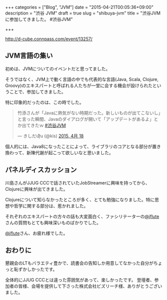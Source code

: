 +++
categories = ["Blog", "JVM"]
date = "2015-04-21T00:05:36+09:00"
description = "渋谷 JVM"
draft = true
slug = "shibuya-jvm"
title = "渋谷JVMに参加してきました。 #渋谷JVM"

+++

http://d-cube.connpass.com/event/13257/

## JVM言語の集い

初めは、JVMについてのイベントだと思ってました。

そうではなく、JVM上で動く言語の中でも代表的な言語(Java, Scala, Clojure, Groovy)のエキスパートと呼ばれる人たちが一堂に会する機会が設けられたということで、参加してきました。

特に印象的だったのは、この時でした。

<blockquote class="twitter-tweet" lang="ja"><p>竹添さんが「Javaに熱気がない時期だった。新しいものが出てこないし」と言った瞬間、Javaのダイアログが開いて「アップデートがあるよ」とか出てきたｗ <a href="https://twitter.com/hashtag/%E6%B8%8B%E8%B0%B7JVM?src=hash">#渋谷JVM</a></p>&mdash; きしだﬗ (@kis) <a href="https://twitter.com/kis/status/589290166465925120">2015, 4月 18</a></blockquote>
<script async src="//platform.twitter.com/widgets.js" charset="utf-8"></script>

個人的には、Java8になったことによって、ライブラリのコアとなる部分が置き換わって、新陳代謝が起こって欲しいなと思いました。

## パネルディスカッション

川島さんがJJUG CCCで話されていたJobStreamerに興味を持ってから、Clojureに興味が出てきました。

Clojureについて知らなかったところが多く、とても勉強になりました。特に思想や哲学に関する部分は、惹かれました。

それぞれのエキスパートの方々の話も大変面白く、ファシリテーターの[@jflute]さんの質問もとても興味深いものばかりでした。

[@jflute]さん、お疲れ様でした。

## おわりに

懇親会のLTもバラエティ豊かで、読書会の告知しか用意してなかった自分がちょっと恥ずかしかったです。

全体的にJJUG CCCとは違った雰囲気があって、楽しかったです。
登壇者、参加者の皆様、会場を提供して下さった株式会社ビズリーチ様、ありがとうございました。


[@jflute]: https://twitter.com/jflute
